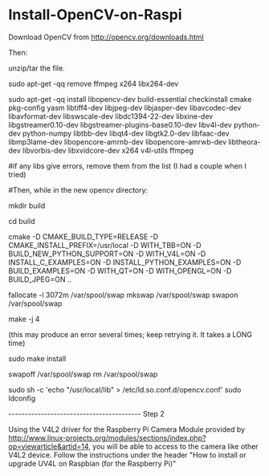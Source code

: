 Install-OpenCV-on-Raspi
=======================

Download OpenCV from http://opencv.org/downloads.html

Then:

unzip/tar the file.

sudo apt-get -qq remove ffmpeg x264 libx264-dev

sudo apt-get -qq install libopencv-dev build-essential checkinstall cmake pkg-config yasm libtiff4-dev libjpeg-dev libjasper-dev libavcodec-dev libavformat-dev libswscale-dev libdc1394-22-dev libxine-dev libgstreamer0.10-dev libgstreamer-plugins-base0.10-dev libv4l-dev python-dev python-numpy libtbb-dev libqt4-dev libgtk2.0-dev libfaac-dev libmp3lame-dev libopencore-amrnb-dev libopencore-amrwb-dev libtheora-dev libvorbis-dev libxvidcore-dev x264 v4l-utils ffmpeg

#if any libs give errors, remove them from the list (I had a couple when I tried)

#Then, while in the new opencv directory:

mkdir build

cd build

cmake -D CMAKE_BUILD_TYPE=RELEASE -D CMAKE_INSTALL_PREFIX=/usr/local -D WITH_TBB=ON -D BUILD_NEW_PYTHON_SUPPORT=ON -D WITH_V4L=ON -D INSTALL_C_EXAMPLES=ON -D INSTALL_PYTHON_EXAMPLES=ON -D BUILD_EXAMPLES=ON -D WITH_QT=ON -D WITH_OPENGL=ON -D BUILD_JPEG=ON ..

   fallocate -l 3072m /var/spool/swap
   mkswap /var/spool/swap
   swapon /var/spool/swap 

make -j 4

(this may produce an error several times; keep retrying it. It takes a LONG time)

sudo make install

   swapoff /var/spool/swap
   rm /var/spool/swap 

sudo sh -c 'echo "/usr/local/lib" > /etc/ld.so.conf.d/opencv.conf'
sudo ldconfig


----------------------------------------- Step 2

Using the V4L2 driver for the Raspberry Pi Camera Module provided by http://www.linux-projects.org/modules/sections/index.php?op=viewarticle&artid=14, you will be able to access to the camera like other V4L2 device.
Follow the instructions under the header "How to install or upgrade UV4L on Raspbian (for the Raspberry Pi)"


